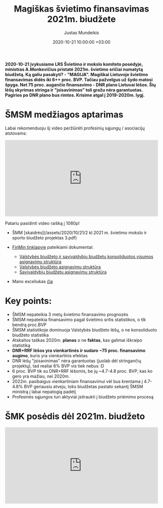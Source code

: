 ﻿---
title: Magiškas švietimo finansavimas 2021m. biudžete
date: 2020-10-21 10:00:00 +03:00
author: Justas Mundeikis
layout: post
comments: true
citation: true
image:  /assets/2020/10/21/img.png
thumbnail: /assets/2020/10/21/thumb.img.png
categories:
  - Biudžetas
tags:
  - 2021m. biudžetas
  - Švietimas
---
**2020-10-21 įvykusiame LRS Švietimo ir mokslo komiteto posėdyje, ministras A.Monkevičius pristatė 2021m. švietimo sričiai numatytą biudžetą. Ką galiu pasakyti?  - "MAGIJA". Magiškai Lietuvoje švietimo finansavimas didės iki 6++ proc. BVP. Tačiau pažvelgus už šydo matosi špyga. Net 75 proc. augančio finansavimo - DNR plano Lietuvai lėšos. Šių lėšų skyrimas stringa ir "įsisavinimas" toli gražu nėra garantuotas. Pagirios po DNR plano bus rimtos. Krisime atgal į 2019-2020m. lygį.**<!--more-->

# ŠMSM medžiagos aptarimas

Labai rekomenduoju šį video peržiūrėti profesinių sąjungų / asociacijų atstovams:

<div style="position: relative; overflow: hidden; padding-top: 50%;"><iframe style="position: absolute; top: 0;left: 0; width: 100%; height: 100%;border: 0;" src="https://www.youtube.com/embed/JdPR0sd6ZFg " frameborder='0' scrolling='no' allowfullscreen></iframe></div>

Patariu pasidinti video raišką į 1080p!

* ŠMM [skaidrės](/assets/2020/10/21/2 kl.2021 m. švietimo mokslo ir sporto biudžeto projektas 3.pdf)
* [FinMin tinklapyje](https://finmin.lrv.lt/lt/veiklos-sritys/biudzetas/biudzetu-projektai/issami-informacija-apie-2021-m-biudzeto-projekta) pateikiami dokumentai:
  * [Valstybės biudžeto ir savivaldybių biudžetų konsoliduotos visumos asignavimų struktūra](https://finmin.lrv.lt/uploads/finmin/documents/files/2021%20KV%20asign%20%2B%20graf.pdf)
  * [Valstybės biudžeto asignavimų struktūra](https://finmin.lrv.lt/uploads/finmin/documents/files/2021%20VB%20asign%20%2B%20graf.pdf)
  * [Savivaldybių biudžetų asignavimų struktūra](https://finmin.lrv.lt/uploads/finmin/documents/files/2021%20SB%20asign%20%2B%20graf.pdf)

* Mano exceliukas [čia](/assets/2020/10/21/SMSM_budget_skaičiuoklė.ods)

# Key points:

* ŠMSM nepateikia 3 metų švietimo finansavimo prognozės
* ŠMSM nepateikia finansavimo pagal švietimo sritis statistikos, o tik bendrą proc.BVP
* ŠMSM statistikoje dominuoja Valstybės biudžeto lėšų, o ne konsoliduoto biudžeto statistika
* Atskaitos taškas 2020m. **planas** o ne **faktas**, kas galimai iškraipo statistiką
* **DNR+RRF lėšos yra vienkartinės ir sudaro ~75 proc. finansavimo augimo**, kuris yra vienkartinis efektas
* DNR lėšų "įsisavinimas" nėra garantuotas (juolab dėl stringančių projektų), tad realiai 6% BVP vis tiek nebus :D
* 6 proc. BVP tik su DNR+RRF lėšomis, be jų ~4.7-4.8 proc. BVP, kas ko gero yra mažiau, nei 2020m.
* 2022m. pasibaigus vienkartiniam finansavimui vėl bus krentama į 4.7-4.8% BVP geriausiu atveju, toks biudžetas pastato sekantį ŠMSM ministrą į labai nepatogią padėtį
* Profesinės sąjungos turi aktyviai įsitraukti į biudžeto priėmimo procesą


# ŠMK posėdis dėl 2021m. biudžeto

<div style="position: relative; overflow: hidden; padding-top: 50%;"><iframe style="position: absolute; top: 0;left: 0; width: 100%; height: 100%;border: 0;" src="https://www.youtube.com/embed/u9tVnoy88qU " frameborder='0' scrolling='no' allowfullscreen></iframe></div>
